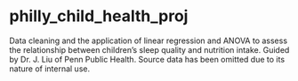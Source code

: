 # philly_child_health_proj
Data cleaning and the application of linear regression and ANOVA to assess the relationship between children’s sleep quality and nutrition intake. Guided by Dr. J. Liu of Penn Public Health. Source data has been omitted due to its nature of internal use.
